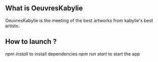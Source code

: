 ## What is OeuvresKabylie

OeuvresKabylie is the meeting of the best artworks from kabylie's best artists. 


## How to launch ?

_npm install_ to install dependencies
_npm run start_ to start the app
